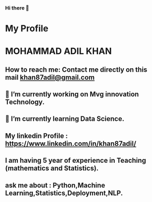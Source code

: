 ### Hi there 👋
# My Profile
# MOHAMMAD ADIL KHAN 
## How to reach me: Contact me directly on this mail khan87adil@gmail.com
## 🔭 I’m currently working on Mvg innovation Technology. 
## 🌱 I’m currently learning Data Science.
## My linkedin Profile : https://www.linkedin.com/in/khan87adil/
## I am having 5 year of experience in Teaching (mathematics and Statistics).
## ask me about : Python,Machine Learning,Statistics,Deployment,NLP.
